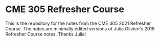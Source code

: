 # CME 305 Refresher Course
This is the repository for the notes from the CME 305 2021 Refresher Course. The notes are minimally edited versions of Julia Olivieri's 2018 Refresher Course notes. Thanks Julia!
